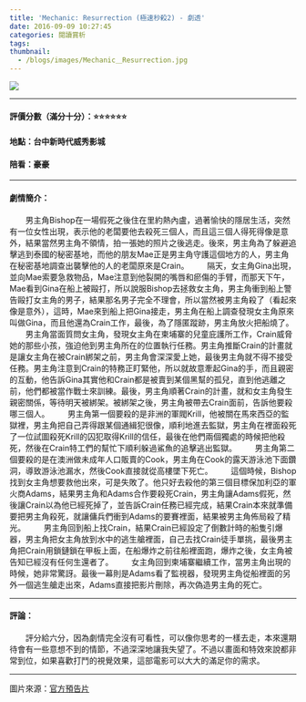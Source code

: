```yaml
---
title: 'Mechanic: Resurrection (極速秒殺2) - 劇透'
date: 2016-09-09 10:27:45
categories: 閱讀賞析
tags:
thumbnail:
  - /blogs/images/Mechanic＿Resurrection.jpg
---
```

<img src="/blogs/images/Mechanic＿Resurrection.jpg">

***
#### 評價分數（滿分十分）：:star::star::star::star::star::star:
#### 地點：台中新時代威秀影城
#### 陪看：豪豪

***
#### 劇情簡介：
&emsp;&emsp;男主角Bishop在一場假死之後住在里約熱內盧，過著愉快的隱居生活，突然有一位女性出現，表示他的老闆要他去殺死三個人，而且這三個人得死得像是意外，結果當然男主角不領情，拍一張她的照片之後逃走。後來，男主角為了躲避追擊逃到泰國的秘密基地，而他的朋友Mae正是男主角守護這個地方的人，男主角在秘密基地調查出襲擊他的人的老闆原來是Crain。
&emsp;&emsp;隔天，女主角Gina出現，並向Mae索要急救物品，Mae注意到他裂開的嘴唇和瘀傷的手臂，而那天下午，Mae看到Gina在船上被毆打，所以說服Bishop去拯救女主角，男主角衝到船上警告毆打女主角的男子，結果那名男子完全不理會，所以當然被男主角殺了（看起來像是意外），這時，Mae來到船上把Gina接走，男主角在船上調查發現女主角原來叫做Gina，而且他還為Crain工作，最後，為了隱匿蹤跡，男主角放火把船燒了。
&emsp;&emsp;男主角當面質問女主角，發現女主角在柬埔寨的兒童庇護所工作，Crain威脅她的那些小孩，強迫他到男主角所在的位置執行任務。男主角推斷Crain的計畫就是讓女主角在被Crain綁架之前，男主角會深深愛上她，最後男主角就不得不接受任務。男主角注意到Crain的特務正盯緊他，所以就故意牽起Gina的手，而且親密的互動，他告訴Gina其實他和Crain都是被賣到某個黑幫的孤兒，直到他逃離之前，他們都被當作戰士來訓練。最後，男主角順著Crain的計畫，就和女主角發生親密關係，等待明天被綁架。被綁架之後，男主角被帶去Crain面前，告訴他要殺哪三個人。
&emsp;&emsp;男主角第一個要殺的是非洲的軍閥Krill，他被關在馬來西亞的監獄裡，男主角把自己弄得跟某個通緝犯很像，順利地進去監獄，男主角在裡面殺死了一位試圖殺死Krill的囚犯取得Krill的信任，最後在他們兩個獨處的時候把他殺死，然後在Crain特工們的幫忙下順利躲過鯊魚的追擊逃出監獄。
&emsp;&emsp;男主角第二個要殺的是在澳洲做未成年人口販賣的Cook，男主角在Cook的露天游泳池下面鑽洞，導致游泳池漏水，然後Cook直接就從高樓墜下死亡。
&emsp;&emsp;這個時候，Bishop找到女主角想要救他出來，可是失敗了。他只好去殺他的第三個目標保加利亞的軍火商Adams，結果男主角和Adams合作要殺死Crain，男主角讓Adams假死，然後讓Crain以為他已經死掉了，並告訴Crain任務已經完成，結果Crain本來就準備要把男主角殺死，就讓傭兵們衝到Adams的要賽裡面，結果被男主角佈局殺了精光。
&emsp;&emsp;男主角回到船上找Crain，結果Crain已經設定了倒數計時的船隻引爆器，男主角把女主角放到水中的逃生艙裡面，自己去找Crain徒手單挑，最後男主角把Crain用鎖鏈鎖在甲板上面，在船爆炸之前往船裡面跑，爆炸之後，女主角被告知已經沒有任何生還者了。
&emsp;&emsp;女主角回到柬埔寨繼續工作，當男主角出現的時候，她非常驚訝。最後一幕則是Adams看了監視器，發現男主角從船裡面的另外一個逃生艙走出來，Adams直接把影片刪除，再次偽造男主角的死亡。

***
#### 評論：
&emsp;&emsp;評分給六分，因為劇情完全沒有可看性，可以像你思考的一樣去走，本來還期待會有一些意想不到的情節，不過深深地讓我失望了。不過以畫面和特效來說都非常到位，如果喜歡打鬥的視覺效果，這部電影可以大大的滿足你的需求。

***
圖片來源：[官方預告片](https://i.ytimg.com/vi/G-P3f_wDXvs/sddefault.jpg)
